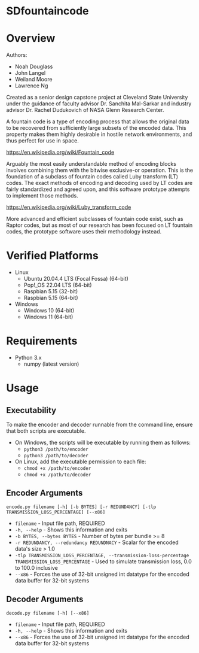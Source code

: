 SDfountaincode
==================================

Overview
=========

Authors:
* Noah Douglass
* John Langel
* Weiland Moore
* Lawrence Ng

Created as a senior design capstone project at Cleveland State University under the guidance of faculty advisor Dr. Sanchita Mal-Sarkar and industry advisor Dr. Rachel Dudukovich of NASA Glenn Research Center.

A fountain code is a type of encoding process that allows the original data to be recovered from sufficiently
large subsets of the encoded data. This property makes them highly desirable in hostile network environments, and thus
perfect for use in space.

https://en.wikipedia.org/wiki/Fountain_code

Arguably the most easily understandable method of encoding blocks involves combining them with the bitwise exclusive-or
operation. This is the foundation of a subclass of fountain codes called Luby transform (LT) codes. The exact methods of
encoding and decoding used by LT codes are fairly standardized and agreed upon, and this software prototype attempts to
implement those methods.

https://en.wikipedia.org/wiki/Luby_transform_code

More advanced and efficient subclasses of fountain code exist, such as Raptor codes, but as most of our research has
been focused on LT fountain codes, the prototype software uses their methodology instead.

Verified Platforms
==================
* Linux
    * Ubuntu 20.04.4 LTS (Focal Fossa) (64-bit)
	* Pop!_OS 22.04 LTS (64-bit)
	* Raspbian 5.15 (32-bit)
	* Raspbian 5.15 (64-bit)
* Windows
    * Windows 10 (64-bit)
	* Windows 11 (64-bit)
	
Requirements
==================
* Python 3.x
	* numpy (latest version)
	
Usage
=========

## Executability ##
To make the encoder and decoder runnable from the command line, ensure that both scripts are executable.
* On Windows, the scripts will be executable by running them as follows:
	* `python3 /path/to/encoder`
	* `python3 /path/to/decoder`
* On Linux, add the executable permission to each file:
	* `chmod +x /path/to/encoder`
	* `chmod +x /path/to/decoder`
	
## Encoder Arguments ##
```
encode.py filename [-h] [-b BYTES] [-r REDUNDANCY] [-tlp TRANSMISSION_LOSS_PERCENTAGE] [--x86]
```

* `filename` - Input file path, REQUIRED
* `-h, --help` - Shows this information and exits
* `-b BYTES, --bytes BYTES` - Number of bytes per bundle >= 8
* `-r REDUNDANCY, --redundancy REDUNDNACY` - Scalar for the encoded data's size > 1.0
* `-tlp TRANSMISSION_LOSS_PERCENTAGE, --transmission-loss-percentage TRANSMISSION_LOSS_PERCENTAGE` - Used to simulate transmission loss, 0.0 to 100.0 inclusive
* `--x86` - Forces the use of 32-bit unsigned int datatype for the encoded data buffer for 32-bit systems

## Decoder Arguments ##
```
decode.py filename [-h] [--x86]
```

* `filename` - Input file path, REQUIRED
* `-h, --help` - Shows this information and exits
* `--x86` - Forces the use of 32-bit unsigned int datatype for the encoded data buffer for 32-bit systems
